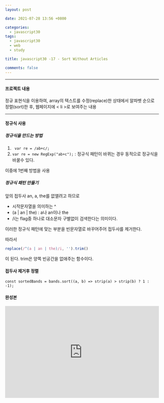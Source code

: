 ```yaml
---
layout: post

date: 2021-07-28 13:56 +0800

categories: 
  - javascript30
tags: 
  - javascript30
  - web
  - study

title: javascript30 -17 - Sort Without Articles

comments: false
---
```



---





#### 프로젝트 내용

정규 표현식을 이용하여, array의 텍스트를 수정(replace)한 상태에서 알파벳 순으로 정렬(sort)한 후, 웹페이지에 < li >로 보여주는 내용



---

#### 정규식 사용



##### 정규식을 만드는 방법

1. ` var re = /ab+c/;`
2. `var re = new RegExp("ab+c");` : 정규식 패턴이 바뀌는 경우 동적으로 정규식을 바꿀수 있다. 

이중에 1번째 방법을 사용



##### 정규식 패턴 만들기

앞의 접두사 an, a, the를 없앨려고 하므로

- 시작문자열을 의미하는 ^
- (a | an | the) : a나 an이나 the
- /i는 flag중 하나로 대소문자 구별없이 검색한다는 의미이다. 

이러한 정규식 패턴에 맞는 부분을 빈문자열로 바꾸어주어 접두사를 제거한다. 



따라서 

```js
replace(/^(a | an | the)/i, '').trim() 
```

이 된다. trim은 양쪽 빈공간을 없애주는 함수이다. 



#### 접두사 제거후 정렬

`const sortedBands = bands.sort((a, b) => strip(a) > strip(b) ? 1 : -1);`



#### 완성본

<iframe height="300" style="width: 100%;" scrolling="no" title="" src="https://codepen.io/sumi-0011/embed/xxdWbjJ?default-tab=js%2Cresult" frameborder="no" loading="lazy" allowtransparency="true" allowfullscreen="true">
  See the Pen <a href="https://codepen.io/sumi-0011/pen/xxdWbjJ">
  </a> by sumi (<a href="https://codepen.io/sumi-0011">@sumi-0011</a>)
  on <a href="https://codepen.io">CodePen</a>.
</iframe>